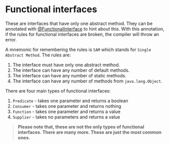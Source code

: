 # Functional interfaces

These are interfaces that have only one abstract method. They can be annotated with [@FunctionalInterface](https://docs.oracle.com/en/java/javase/11/docs/api/java.base/java/lang/FunctionalInterface.html) to hint about this. With this annotation, if the rules for functional interfaces are broken, the compiler will throw an error.

A mnemonic for remembering the rules is `SAM` which stands for `Single Abstract Method`. The rules are:

1. The interface must have only one abstract method.
2. The interface can have any number of default methods.
3. The interface can have any number of static methods.
4. The interface can have any number of methods from `java.lang.Object`.

There are four main types of functional interfaces:

1. `Predicate` - takes one parameter and returns a boolean
2. `Consumer` - takes one parameter and returns nothing
3. `Function` - takes one parameter and returns a value
4. `Supplier` - takes no parameters and returns a value

> **Please note that, these are not the only types of functional interfaces. There are many more. These are just the most common ones.**
